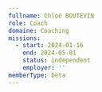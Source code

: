 ```yaml
---
fullname: Chloé BOUTEVIN
role: Coach
domaine: Coaching
missions:
  - start: 2024-01-16
    end: 2024-05-01
    status: independent
    employer: ''
memberType: beta
---
```

